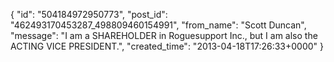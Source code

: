  {
   "id": "504184972950773",
   "post_id": "462493170453287_498809460154991",
   "from_name": "Scott Duncan",
   "message": "I am a SHAREHOLDER in Roguesupport Inc., but I am also the ACTING VICE PRESIDENT.",
   "created_time": "2013-04-18T17:26:33+0000"
 }
